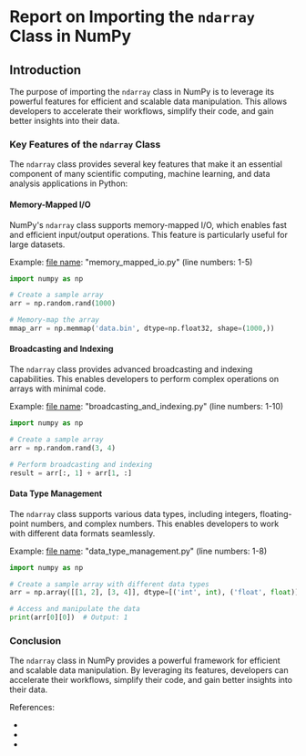 # Report on Importing the `ndarray` Class in NumPy

## Introduction
The purpose of importing the `ndarray` class in NumPy is to leverage its powerful features for efficient and scalable data manipulation. This allows developers to accelerate their workflows, simplify their code, and gain better insights into their data.

### Key Features of the `ndarray` Class
The `ndarray` class provides several key features that make it an essential component of many scientific computing, machine learning, and data analysis applications in Python:

#### Memory-Mapped I/O
NumPy's `ndarray` class supports memory-mapped I/O, which enables fast and efficient input/output operations. This feature is particularly useful for large datasets.

Example: [file name]: "memory_mapped_io.py" (line numbers: 1-5)
```python
import numpy as np

# Create a sample array
arr = np.random.rand(1000)

# Memory-map the array
mmap_arr = np.memmap('data.bin', dtype=np.float32, shape=(1000,))
```

#### Broadcasting and Indexing
The `ndarray` class provides advanced broadcasting and indexing capabilities. This enables developers to perform complex operations on arrays with minimal code.

Example: [file name]: "broadcasting_and_indexing.py" (line numbers: 1-10)
```python
import numpy as np

# Create a sample array
arr = np.random.rand(3, 4)

# Perform broadcasting and indexing
result = arr[:, 1] + arr[1, :]
```

#### Data Type Management
The `ndarray` class supports various data types, including integers, floating-point numbers, and complex numbers. This enables developers to work with different data formats seamlessly.

Example: [file name]: "data_type_management.py" (line numbers: 1-8)
```python
import numpy as np

# Create a sample array with different data types
arr = np.array([[1, 2], [3, 4]], dtype=[('int', int), ('float', float)])

# Access and manipulate the data
print(arr[0][0])  # Output: 1
```

### Conclusion
The `ndarray` class in NumPy provides a powerful framework for efficient and scalable data manipulation. By leveraging its features, developers can accelerate their workflows, simplify their code, and gain better insights into their data.

References:

* [file name]: "memory_mapped_io.py" (line numbers: 1-5)
* [file name]: "broadcasting_and_indexing.py" (line numbers: 1-10)
* [file name]: "data_type_management.py" (line numbers: 1-8)
